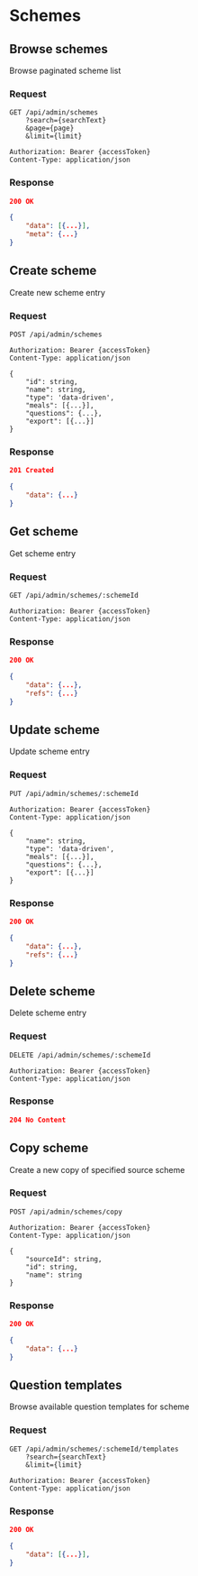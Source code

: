 # Schemes

## Browse schemes

Browse paginated scheme list

### Request

```http
GET /api/admin/schemes
    ?search={searchText}
    &page={page}
    &limit={limit}

Authorization: Bearer {accessToken}
Content-Type: application/json
```

### Response

```json
200 OK

{
    "data": [{...}],
    "meta": {...}
}
```

## Create scheme

Create new scheme entry

### Request

```http
POST /api/admin/schemes

Authorization: Bearer {accessToken}
Content-Type: application/json

{
    "id": string,
    "name": string,
    "type": 'data-driven',
    "meals": [{...}],
    "questions": {...},
    "export": [{...}]
}
```

### Response

```json
201 Created

{
    "data": {...}
}
```

## Get scheme

Get scheme entry

### Request

```http
GET /api/admin/schemes/:schemeId

Authorization: Bearer {accessToken}
Content-Type: application/json
```

### Response

```json
200 OK

{
    "data": {...},
    "refs": {...}
}
```

## Update scheme

Update scheme entry

### Request

```http
PUT /api/admin/schemes/:schemeId

Authorization: Bearer {accessToken}
Content-Type: application/json

{
    "name": string,
    "type": 'data-driven',
    "meals": [{...}],
    "questions": {...},
    "export": [{...}]
}
```

### Response

```json
200 OK

{
    "data": {...},
    "refs": {...}
}
```

## Delete scheme

Delete scheme entry

### Request

```http
DELETE /api/admin/schemes/:schemeId

Authorization: Bearer {accessToken}
Content-Type: application/json
```

### Response

```json
204 No Content
```

## Copy scheme

Create a new copy of specified source scheme

### Request

```http
POST /api/admin/schemes/copy

Authorization: Bearer {accessToken}
Content-Type: application/json

{
    "sourceId": string,
    "id": string,
    "name": string
}
```

### Response

```json
200 OK

{
    "data": {...}
}
```

## Question templates

Browse available question templates for scheme

### Request

```http
GET /api/admin/schemes/:schemeId/templates
    ?search={searchText}
    &limit={limit}

Authorization: Bearer {accessToken}
Content-Type: application/json
```

### Response

```json
200 OK

{
    "data": [{...}],
}
```
